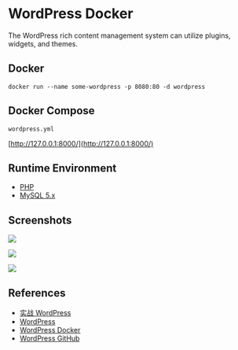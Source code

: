 # WordPress Docker

The WordPress rich content management system can utilize plugins, widgets, and themes.

## Docker
```
docker run --name some-wordpress -p 8080:80 -d wordpress
```

## Docker Compose
`wordpress.yml`

[http://127.0.0.1:8000/](http://127.0.0.1:8000/)

## Runtime Environment
- [PHP](https://www.php.net/downloads)
- [MySQL 5.x](http://www.mysql.com/)

## Screenshots
![](https://s.w.org/images/home/screen-themes.png?4)

![](https://i0.wp.com/wordpress.org/support/files/2018/10/administrations_screen_4.9.4_with_note.jpg?w=1163&ssl=1)

![](https://i0.wp.com/wordpress.org/support/files/2019/01/tools-export-screen.png?ssl=1)

## References
- [实战 WordPress](https://yeasy.gitbook.io/docker_practice/compose/wordpress)
- [WordPress](https://wordpress.org/)
- [WordPress Docker](https://hub.docker.com/_/wordpress)
- [WordPress GitHub](https://github.com/WordPress/WordPress)